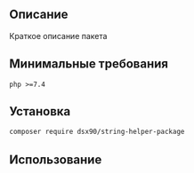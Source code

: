 ## Описание

Краткое описание пакета

## Минимальные требования

```
php >=7.4
```

## Установка

```bash
composer require dsx90/string-helper-package
```

## Использование

```php


```